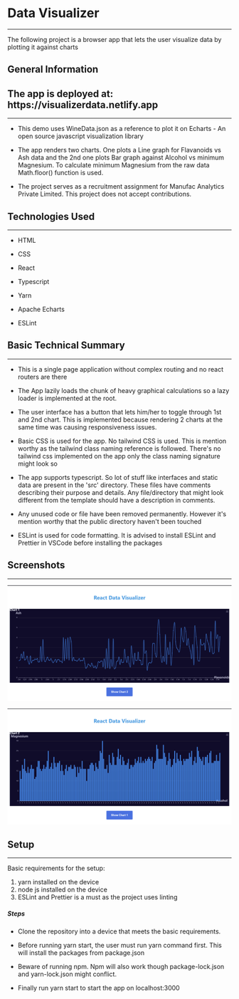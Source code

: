 <h1>Data Visualizer</h1>
<hr><p>The following project is a browser app that lets the user visualize data by plotting it against charts</p><h2>General Information</h2>
<h2>The app is deployed at: https://visualizerdata.netlify.app</h2>
<hr><ul>
<li>This demo uses WineData.json as a reference to plot it on Echarts - An open source javascript visualization library</li>
</ul><ul>
<li>The app renders two charts. One plots a Line graph for Flavanoids vs Ash data and the 2nd one plots Bar graph against Alcohol vs minimum Magnesium. To calculate minimum Magnesium from the raw data Math.floor() function is used.</li>
</ul><ul>
<li>The project serves as a recruitment assignment for Manufac Analytics Private Limited. This project does not accept contributions.</li>
</ul><h2>Technologies Used</h2>
<hr><ul>
<li>HTML</li>
</ul><ul>
<li>CSS</li>
</ul><ul>
<li>React</li>
</ul><ul>
<li>Typescript</li>
</ul><ul>
<li>Yarn</li>
</ul><ul>
<li>Apache Echarts</li>
</ul><ul>
<li>ESLint</li>
</ul><h2>Basic Technical Summary</h2>
<hr><ul>
<li>This is a single page application without complex routing and no react routers are there</li>
</ul><ul>
<li>The App lazily loads the chunk of heavy graphical calculations so a lazy loader is implemented at the root.</li>
</ul><ul>
<li>The user interface has a button that lets him/her to toggle through 1st and 2nd chart. This is implemented because rendering 2 charts at the same time was causing responsiveness issues.</li>
</ul><ul>
<li>Basic CSS is used for the app. No tailwind CSS is used. This is mention worthy as the tailwind class naming reference is followed. There's no tailwind css implemented on the app only the class naming signature might look so</li>
</ul><ul>
<li>The app supports typescript. So lot of stuff like interfaces and static data are present in the 'src' directory. These files have comments describing their purpose and details. Any file/directory that might look different from the template should have a description in comments.</li>
</ul><ul>
<li>Any unused code or file have been removed permanently. However it's mention worthy that the public directory haven't been touched</li>
</ul><ul>
<li>ESLint is used for code formatting. It is advised to install ESLint and Prettier in VSCode before installing the packages</li>
</ul><h2>Screenshots</h2>
<hr><p><img src="https://github.com/theDevSoham/web_data_visualizer/blob/main/src/assets/images/Chart%201.png" alt=""></p><p><img src="https://github.com/theDevSoham/web_data_visualizer/blob/main/src/assets/images/Chart%203.png" alt=""></p><h2>Setup</h2>
<hr><p>Basic requirements for the setup:</p>
<ol>
<li>yarn installed on the device</li>
<li>node js installed on the device</li>
<li>ESLint and Prettier is a must as the project uses linting</li>
</ol><h5>Steps</h5><ul>
<li>Clone the repository into a device that meets the basic requirements.</li>
</ul><ul>
<li>Before running yarn start, the user must run yarn command first. This will install the packages from package.json</li>
</ul><ul>
<li>Beware of running npm. Npm will also work though package-lock.json and yarn-lock.json might conflict.</li>
</ul><ul>
<li>Finally run yarn start to start the app on localhost:3000</li>
</ul>
